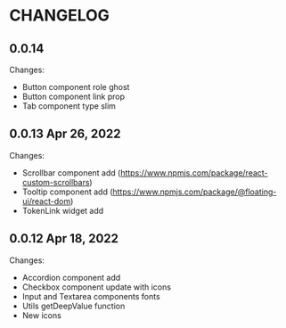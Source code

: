 # CHANGELOG

## 0.0.14

Changes:

- Button component role ghost
- Button component link prop
- Tab component type slim

## 0.0.13 Apr 26, 2022

Changes:

- Scrollbar component add (https://www.npmjs.com/package/react-custom-scrollbars)
- Tooltip component add (https://www.npmjs.com/package/@floating-ui/react-dom)
- TokenLink widget add

## 0.0.12 Apr 18, 2022

Changes:

- Accordion component add
- Checkbox component update with icons
- Input and Textarea components fonts 
- Utils getDeepValue function
- New icons